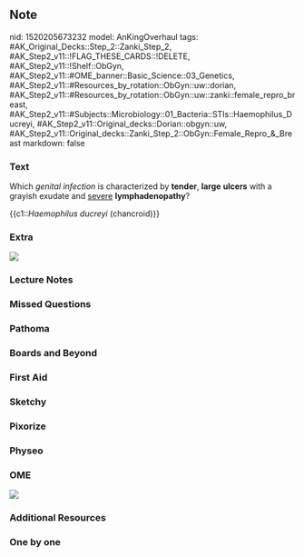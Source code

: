 ## Note
nid: 1520205673232
model: AnKingOverhaul
tags: #AK_Original_Decks::Step_2::Zanki_Step_2, #AK_Step2_v11::!FLAG_THESE_CARDS::!DELETE, #AK_Step2_v11::!Shelf::ObGyn, #AK_Step2_v11::#OME_banner::Basic_Science::03_Genetics, #AK_Step2_v11::#Resources_by_rotation::ObGyn::uw::dorian, #AK_Step2_v11::#Resources_by_rotation::ObGyn::uw::zanki::female_repro_breast, #AK_Step2_v11::#Subjects::Microbiology::01_Bacteria::STIs::Haemophilus_Ducreyi, #AK_Step2_v11::Original_decks::Dorian::obgyn::uw, #AK_Step2_v11::Original_decks::Zanki_Step_2::ObGyn::Female_Repro_&_Breast
markdown: false

### Text
Which <i>genital infection</i> is characterized by <b>tender</b>,
<b>large</b> <b>ulcers</b> with a grayish exudate and <u>severe</u>
<b>lymphadenopathy</b>?
<div>
  {{c1::<i>Haemophilus ducreyi</i> (chancroid)}}
</div>

### Extra
<img src="way%20better%20chart%20dafuq.png">

### Lecture Notes


### Missed Questions


### Pathoma


### Boards and Beyond


### First Aid


### Sketchy


### Pixorize


### Physeo


### OME
<div class="ome-widget">
  <a href="https://onlinemeded.org/spa/obgyn?ref=anki"><img src=
  "_OME_AnkiFlashcards_Topic_6.png"></a>
</div>

### Additional Resources


### One by one

